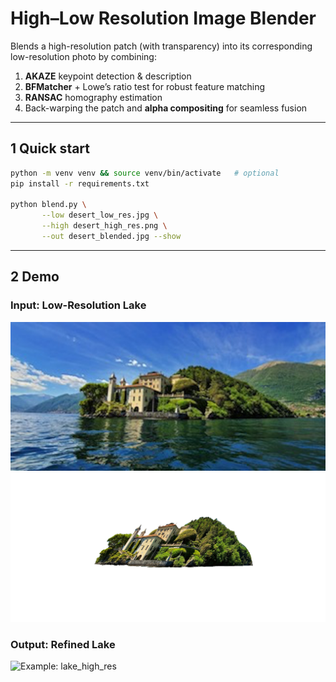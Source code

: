 # High–Low Resolution Image Blender

Blends a high-resolution patch (with transparency) into its corresponding
low-resolution photo by combining:

1. **AKAZE** keypoint detection & description  
2. **BFMatcher** + Lowe’s ratio test for robust feature matching  
3. **RANSAC** homography estimation  
4. Back-warping the patch and **alpha compositing** for seamless fusion  

---
## 1  Quick start
```bash
python -m venv venv && source venv/bin/activate   # optional
pip install -r requirements.txt

python blend.py \
       --low desert_low_res.jpg \
       --high desert_high_res.png \
       --out desert_blended.jpg --show
```
---
## 2  Demo
### Input: Low-Resolution Lake
![Example: lake_low_res](inputs_demos/lake_low_res.jpg)
![Example: lake_high_res](inputs_demos/lake_high_res.png)
### Output: Refined Lake
![Example: lake_high_res](output_demos/lake_blended.jpg)
